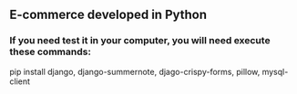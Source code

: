 ## E-commerce developed in Python

### If you need test it in your computer, you will need execute these commands:
pip install django, django-summernote, djago-crispy-forms, pillow, mysql-client
